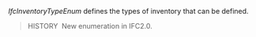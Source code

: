 ﻿_IfcInventoryTypeEnum_ defines the types of inventory that can be defined.

> HISTORY&nbsp; New enumeration in IFC2.0.